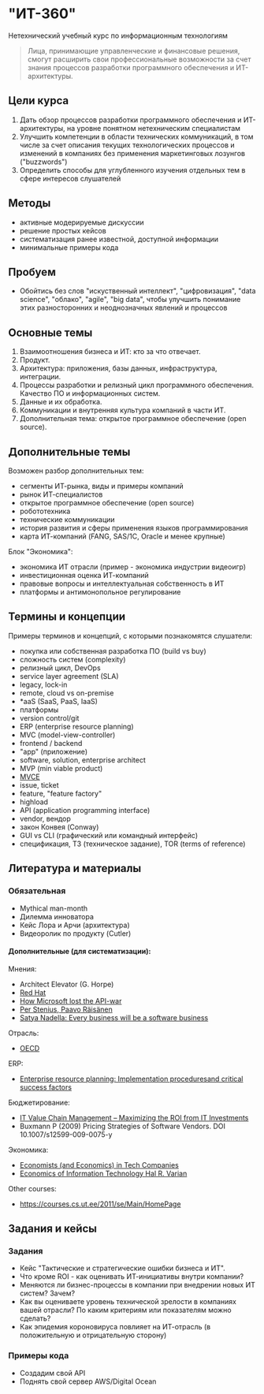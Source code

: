 # "ИТ-360"

Нетехнический учебный курс по информационным технологиям 

> Лица, принимающие управленческие и финансовые решения, смогут расширить свои 
профессиональные возможности за счет знания процессов разработки программного 
обеспечения и ИТ-архитектуры.

Цели курса
----------

1. Дать обзор процессов разработки программного обеспечения и ИТ-архитектуры, на уровне понятном нетехническим специалистам
2. Улучшить компетенции в области технических коммуникаций, в том числе за счет описания текущих технологических процессов 
  и изменений в компаниях без применения маркетинговых лозунгов ("buzzwords")
3. Определить способы для углубленного изучения отдельных тем в сфере интересов слушателей
<!--
4. Предоставить минимальные димонстрационные примеры (кейсы, код, системы)
-->

Методы
------

- активные модерируемые дискуссии 
- решение простых кейсов
- систематизация ранее известной, доступной информации
- минимальные примеры кода

Пробуем 
-------

- Обойтись без слов "искуственный интеллект", "цифровизация", "data science", "облако",
  "agile",  "big data", чтобы улучшить понимание этих разносторонних и неоднозначных явлений и процессов  
  
Основные темы
-------------  

1. Взаимоотношения бизнеса и ИТ: кто за что отвечает. 
2. Продукт.
3. Архитектура: приложения, базы данных, инфраструктура, интеграции. 
4. Процессы разработки и релизный цикл программного обеспечения. Качество ПО и информационных систем. 
5. Данные и их обработка.
6. Коммуникации и внутренняя культура компаний в части ИТ.
7. Дополнительная тема: открытое программное обеспечение (open source).

Дополнительные темы
-------------------

Возможен разбор дополнительных тем:

- сегменты ИТ-рынка, виды и примеры компаний
- рынок ИТ-специалистов
- открытое программное обеспечение (open source)
- робототехника
- технические коммуникации 
- история развития и сферы применения языков программирования
- карта ИТ-компаний (FANG, SAS/1C, Oracle и менее крупные)

Блок "Экономика":

- экономика ИТ отрасли (пример - экономика индустрии видеоигр)
- инвестиционная оценка ИТ-компаний
- правовые вопросы и интеллектуальная собственность в ИТ
- платформы и антимонопольное регулирование

Термины и концепции
-------------------

Примеры терминов и концепций, с которыми познакомятся слушатели:

- покупка или собственная разработка ПО (build vs buy)
- сложность систем (complexity)
- релизный цикл, DevOps
- service layer agreement (SLA)
- legacy, lock-in
- remote, cloud vs on-premise
- \*aaS (SaaS, PaaS, IaaS)
- платформы
- version control/git
- ERP (enterprise resource planning)
- MVC (model-view-controller)
- frontend / backend
- "app" (приложение)
- software, solution, enterprise architect
- MVP (min viable product)
- [MVCE](https://stackoverflow.com/help/minimal-reproducible-example)
- issue, ticket
- feature, "feature factory"
- highload
- API (application programming interface)
- vendor, вендор
- закон Конвея (Conway)
- GUI vs CLI (графический или командный интерфейс)
- спецификация, ТЗ (техническое задание), TOR (terms of reference)


Литература и материалы
-----------------------

### Обязательная

- Mythical man-month
- Дилемма инноватора
- Кейс Лора и Арчи (архитектура)
- Видеоролик по продукту (Cutler)

#### Дополнительные (для систематизации):

Мнения:

- Architect Elevator (G. Horpe)
- [Red Hat](https://quod.lib.umich.edu/j/jep/3336451.0004.304?view=text;rgn=main)
- [How Microsoft lost the API-war](https://www.joelonsoftware.com/2004/06/13/how-microsoft-lost-the-api-war/)
- [Per Stenius, Paavo Räisänen](http://www.reddal.com/insights/strategies-for-driving-the-transformation-in-the-software-industry)
- [Satya Nadella: Every business will be a software business](https://www.computerweekly.com/news/2240242478/Satya-Nadella-Every-business-will-be-a-software-business)

Отрасль:

- [OECD](https://www.oecd-ilibrary.org/docserver/9789264218789-7-en.pdf?expires=1602666949&id=id&accname=guest&checksum=1B96DE59CAB38239CDD3BD9CE7091FEE)

ERP:

- [Enterprise resource planning: Implementation proceduresand critical success factors](http://celesteng.mis.yzu.edu.tw/im434/ERP%20stuff/ERP%20implementation%20success%20USA%20Experience.pdf)

Бюджетирование:

- [IT Value Chain Management –  Maximizing the ROI from IT Investments](https://courses.cs.ut.ee/2010/se/uploads/Main/ITValueChain.pdf)
- Buxmann P (2009) Pricing Strategies of Software Vendors. DOI 10.1007/s12599-009-0075-y

Экономика:

- [Economists (and Economics) in Tech Companies](https://www.hbs.edu/faculty/Publication%20Files/19-027_7e890058-c225-4803-a6f1-a6eb1db74027.pdf)
- [Economics of Information Technology Hal R. Varian](https://people.ischool.berkeley.edu/~hal/Papers/mattioli/mattioli.pdf)

Other courses:

- https://courses.cs.ut.ee/2011/se/Main/HomePage


Задания и кейсы
---------------

### Задания

- Кейс "Тактические и стратегические ошибки бизнеса и ИТ".
- Что кроме ROI - как оценивать ИТ-инициативы внутри компании?
- Меняются ли бизнес-процессы в компании при внедрении новых ИТ систем? Зачем?
- Как вы оцениваете уровень технической зрелости в компаниях вашей отрасли? По каким критериям или показателям можно сделать?
- Как эпидемия короновируса повлияет на ИТ-отрасль (в положительную и отрицательную сторону)


### Примеры кода

- Создадим свой API
- Поднять свой сервер AWS/Digital Ocean
